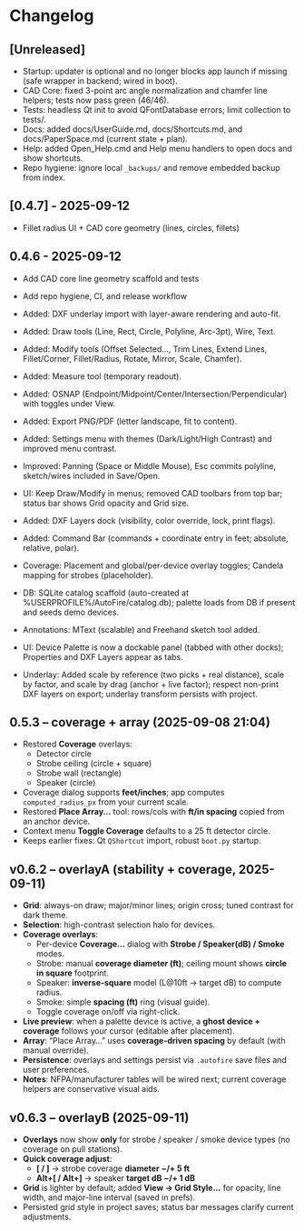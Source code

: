 # Changelog

## [Unreleased]
- Startup: updater is optional and no longer blocks app launch if missing (safe wrapper in backend; wired in boot).
- CAD Core: fixed 3-point arc angle normalization and chamfer line helpers; tests now pass green (46/46).
- Tests: headless Qt init to avoid QFontDatabase errors; limit collection to tests/.
- Docs: added docs/UserGuide.md, docs/Shortcuts.md, and docs/PaperSpace.md (current state + plan).
- Help: added Open_Help.cmd and Help menu handlers to open docs and show shortcuts.
- Repo hygiene: ignore local `_backups/` and remove embedded backup from index.

## [0.4.7] - 2025-09-12
- Fillet radius UI + CAD core geometry (lines, circles, fillets)

## 0.4.6 - 2025-09-12
- Add CAD core line geometry scaffold and tests
- Add repo hygiene, CI, and release workflow

- Added: DXF underlay import with layer-aware rendering and auto-fit.
- Added: Draw tools (Line, Rect, Circle, Polyline, Arc-3pt), Wire, Text.
- Added: Modify tools (Offset Selected…, Trim Lines, Extend Lines, Fillet/Corner, Fillet/Radius, Rotate, Mirror, Scale, Chamfer).
- Added: Measure tool (temporary readout).
- Added: OSNAP (Endpoint/Midpoint/Center/Intersection/Perpendicular) with toggles under View.
- Added: Export PNG/PDF (letter landscape, fit to content).
- Added: Settings menu with themes (Dark/Light/High Contrast) and improved menu contrast.
- Improved: Panning (Space or Middle Mouse), Esc commits polyline, sketch/wires included in Save/Open.
- UI: Keep Draw/Modify in menus; removed CAD toolbars from top bar; status bar shows Grid opacity and Grid size.
- Added: DXF Layers dock (visibility, color override, lock, print flags).
- Added: Command Bar (commands + coordinate entry in feet; absolute, relative, polar).
- Coverage: Placement and global/per-device overlay toggles; Candela mapping for strobes (placeholder).
- DB: SQLite catalog scaffold (auto-created at %USERPROFILE%/AutoFire/catalog.db); palette loads from DB if present and seeds demo devices.
- Annotations: MText (scalable) and Freehand sketch tool added.
- UI: Device Palette is now a dockable panel (tabbed with other docks); Properties and DXF Layers appear as tabs.
- Underlay: Added scale by reference (two picks + real distance), scale by factor, and scale by drag (anchor + live factor); respect non-print DXF layers on export; underlay transform persists with project.

## 0.5.3 – coverage + array (2025-09-08 21:04)
- Restored **Coverage** overlays:
  - Detector circle
  - Strobe ceiling (circle + square)
  - Strobe wall (rectangle)
  - Speaker (circle)
- Coverage dialog supports **feet/inches**; app computes `computed_radius_px` from your current scale.
- Restored **Place Array…** tool: rows/cols with **ft/in spacing** copied from an anchor device.
- Context menu **Toggle Coverage** defaults to a 25 ft detector circle.
- Keeps earlier fixes: Qt `QShortcut` import, robust `boot.py` startup.


## v0.6.2 – overlayA (stability + coverage, 2025-09-11)
- **Grid**: always-on draw; major/minor lines; origin cross; tuned contrast for dark theme.
- **Selection**: high-contrast selection halo for devices.
- **Coverage overlays**:
  - Per-device **Coverage…** dialog with **Strobe / Speaker(dB) / Smoke** modes.
  - Strobe: manual **coverage diameter (ft)**; ceiling mount shows **circle in square** footprint.
  - Speaker: **inverse-square** model (L@10ft → target dB) to compute radius.
  - Smoke: simple **spacing (ft)** ring (visual guide).
  - Toggle coverage on/off via right-click.
- **Live preview**: when a palette device is active, a **ghost device + coverage** follows your cursor (editable after placement).
- **Array**: “Place Array…” uses **coverage-driven spacing** by default (with manual override).
- **Persistence**: overlays and settings persist via `.autofire` save files and user preferences.
- **Notes**: NFPA/manufacturer tables will be wired next; current coverage helpers are conservative visual aids.


## v0.6.3 – overlayB (2025-09-11)
- **Overlays** now show **only** for strobe / speaker / smoke device types (no coverage on pull stations).
- **Quick coverage adjust**:
  - **[ / ]** → strobe coverage **diameter −/+ 5 ft**
  - **Alt+[ / Alt+]** → speaker **target dB −/+ 1 dB**
- **Grid** is lighter by default; added **View → Grid Style…** for opacity, line width, and major-line interval (saved in prefs).
- Persisted grid style in project saves; status bar messages clarify current adjustments.


